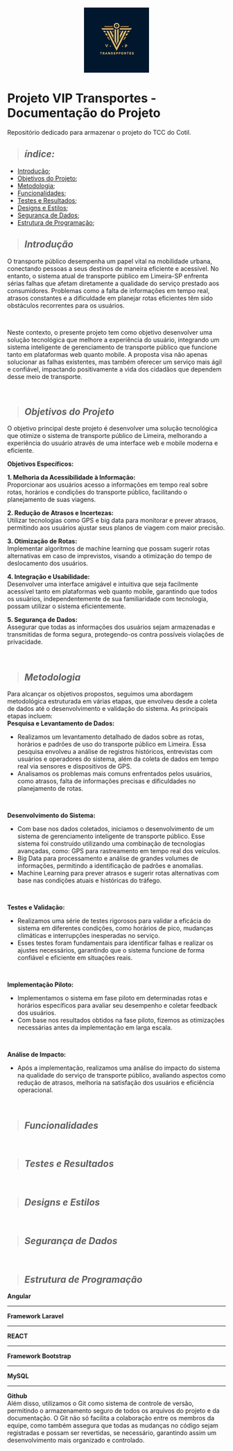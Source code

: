 <br />
<div align="center">
    <img src="introducao/projeto_logo.jfif" alt="Logo" width="150" height="150">
</div>

# Projeto VIP Transportes - Documentação do Projeto
Repositório dedicado para armazenar o projeto do TCC do Cotil.

>  ## _índice:_

- [Introdução](#introdução);
- [Objetivos do Projeto](#objetivos-do-projeto);
- [Metodologia](#metodologia);
- [Funcionalidades](#funcionalidades);
- [Testes e Resultados](#testes-e-resultados);
- [Designs e Estilos](#designs-e-estilos);
- [Segurança de Dados](#segurança-de-dados);
- [Estrutura de Programação](#estrutura-de-programação);

 > ## _Introdução_
O transporte público desempenha um papel vital na mobilidade urbana, conectando pessoas a seus destinos de maneira eficiente e acessível. No entanto, o sistema atual de transporte público em Limeira-SP enfrenta sérias falhas que afetam diretamente a qualidade do serviço prestado aos consumidores. Problemas como a falta de informações em tempo real, atrasos constantes e a dificuldade em planejar rotas eficientes têm sido obstáculos recorrentes para os usuários. 

<br>

Neste contexto, o presente projeto tem como objetivo desenvolver uma solução tecnológica que melhore a experiência do usuário, integrando um sistema inteligente de gerenciamento de transporte público que funcione tanto em plataformas web quanto mobile. A proposta visa não apenas solucionar as falhas existentes, mas também oferecer um serviço mais ágil e confiável, impactando positivamente a vida dos cidadãos que dependem desse meio de transporte.

<br>

> ## _Objetivos do Projeto_
O objetivo principal deste projeto é desenvolver uma solução tecnológica que otimize o sistema de transporte público de Limeira, melhorando a experiência do usuário através de uma interface web e mobile moderna e eficiente.

**Objetivos Específicos:**

**1. Melhoria da Acessibilidade à Informação:**
<br>Proporcionar aos usuários acesso a informações em tempo real sobre rotas, horários e condições do transporte público, facilitando o planejamento de suas viagens.<br>

**2. Redução de Atrasos e Incertezas:**
<br>Utilizar tecnologias como GPS e big data para monitorar e prever atrasos, permitindo aos usuários ajustar seus planos de viagem com maior precisão.<br>

**3. Otimização de Rotas:**
 <br>Implementar algoritmos de machine learning que possam sugerir rotas alternativas em caso de imprevistos, visando a otimização do tempo de deslocamento dos usuários.<br>

**4. Integração e Usabilidade:** 
<br>Desenvolver uma interface amigável e intuitiva que seja facilmente acessível tanto em plataformas web quanto mobile, garantindo que todos os usuários, independentemente de sua familiaridade com tecnologia, possam utilizar o sistema eficientemente.<br>

**5. Segurança de Dados:**
<br>Assegurar que todas as informações dos usuários sejam armazenadas e transmitidas de forma segura, protegendo-os contra possíveis violações de privacidade.

<br>

> ## _Metodologia_
Para alcançar os objetivos propostos, seguimos uma abordagem metodológica estruturada em várias etapas, que envolveu desde a coleta de dados até o desenvolvimento e validação do sistema. As principais etapas incluem:
<br>
**Pesquisa e Levantamento de Dados:**

- Realizamos um levantamento detalhado de dados sobre as rotas, horários e padrões de uso do transporte público em Limeira. Essa pesquisa envolveu a análise de registros históricos, entrevistas com usuários e operadores do sistema, além da coleta de dados em tempo real via sensores e dispositivos de GPS.
- Analisamos os problemas mais comuns enfrentados pelos usuários, como atrasos, falta de informações precisas e dificuldades no planejamento de rotas.
<br>

**Desenvolvimento do Sistema:**

- Com base nos dados coletados, iniciamos o desenvolvimento de um sistema de gerenciamento inteligente de transporte público. Esse sistema foi construído utilizando uma combinação de tecnologias avançadas, como:
GPS para rastreamento em tempo real dos veículos.
- Big Data para processamento e análise de grandes volumes de informações, permitindo a identificação de padrões e anomalias.
- Machine Learning para prever atrasos e sugerir rotas alternativas com base nas condições atuais e históricas do tráfego.
<br>

**Testes e Validação:**

- Realizamos uma série de testes rigorosos para validar a eficácia do sistema em diferentes condições, como horários de pico, mudanças climáticas e interrupções inesperadas no serviço.
- Esses testes foram fundamentais para identificar falhas e realizar os ajustes necessários, garantindo que o sistema funcione de forma confiável e eficiente em situações reais.
<br>

**Implementação Piloto:**

- Implementamos o sistema em fase piloto em determinadas rotas e horários específicos para avaliar seu desempenho e coletar feedback dos usuários.
- Com base nos resultados obtidos na fase piloto, fizemos as otimizações necessárias antes da implementação em larga escala.
<br>

**Análise de Impacto:**

- Após a implementação, realizamos uma análise do impacto do sistema na qualidade do serviço de transporte público, avaliando aspectos como redução de atrasos, melhoria na satisfação dos usuários e eficiência operacional.

<br>

> ## _Funcionalidades_


<br>

> ## _Testes e Resultados_


<br>

> ## _Designs e Estilos_


<br>

> ## _Segurança de Dados_


<br>

> ## _Estrutura de Programação_
**Angular**
<br>


<hr>

**Framework Laravel**
<br>


<hr>

**REACT**
<br>

<hr>

**Framework Bootstrap**
<br>

<hr>

**MySQL**
<br>

<hr>

**Github**
<br>
Além disso, utilizamos o Git como sistema de controle de versão, permitindo o armazenamento seguro de todos os arquivos do projeto e da documentação. O Git não só facilita a colaboração entre os membros da equipe, como também assegura que todas as mudanças no código sejam registradas e possam ser revertidas, se necessário, garantindo assim um desenvolvimento mais organizado e controlado.

